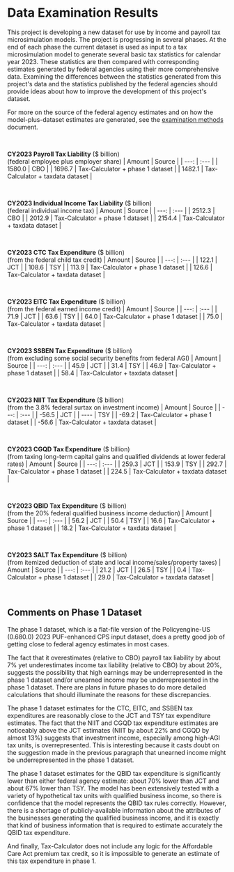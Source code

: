 Data Examination Results
========================

This project is developing a new dataset for use by income and payroll
tax microsimulation models.  The project is progressing in several
phases.  At the end of each phase the current dataset is used as input
to a tax microsimulation model to generate several basic tax
statistics for calendar year 2023.  These statistics are then compared
with corresponding estimates generated by federal agencies using their
more comprehensive data.  Examining the differences between the
statistics generated from this project's data and the statistics
published by the federal agencies should provide ideas about how to
improve the development of this project's dataset.

For more on the source of the federal agency estimates and on how the
model-plus-dataset estimates are generated, see the [examination
methods](./methods.md) document.

<br>

**CY2023 Payroll Tax Liability** ($ billion)<br>
(federal employee plus employer share)
| Amount | Source |
| ---:   | :---   |
| 1580.0 | CBO    |
| 1696.7 | Tax-Calculator + phase 1 dataset |
| 1482.1 | Tax-Calculator + taxdata dataset |

<br>

**CY2023 Individual Income Tax Liability** ($ billion)<br>
(federal individual income tax)
| Amount | Source |
| ---:   | :---   |
| 2512.3 | CBO    |
| 2012.9 | Tax-Calculator + phase 1 dataset |
| 2154.4 | Tax-Calculator + taxdata dataset |

<br>

**CY2023 CTC Tax Expenditure** ($ billion)<br>
(from the federal child tax credit)
| Amount | Source |
| ---:   | :---   |
| 122.1  | JCT    |
| 108.6  | TSY    |
| 113.9  | Tax-Calculator + phase 1 dataset |
| 126.6  | Tax-Calculator + taxdata dataset |

<br>

**CY2023 EITC Tax Expenditure** ($ billion)<br>
(from the federal earned income credit)
| Amount | Source |
| ---:   | :---   |
| 71.9   | JCT    |
| 63.6   | TSY    |
| 64.0   | Tax-Calculator + phase 1 dataset |
| 75.0   | Tax-Calculator + taxdata dataset |

<br>

**CY2023 SSBEN Tax Expenditure** ($ billion)<br>
(from excluding some social security benefits from federal AGI)
| Amount | Source |
| ---:   | :---   |
| 45.9   | JCT    |
| 31.4   | TSY    |
| 46.9   | Tax-Calculator + phase 1 dataset |
| 58.4   | Tax-Calculator + taxdata dataset |

<br>

**CY2023 NIIT Tax Expenditure** ($ billion)<br>
(from the 3.8% federal surtax on investment income)
| Amount | Source |
| ---:   | :---   |
| -56.5  | JCT    |
| ----   | TSY    |
| -69.2  | Tax-Calculator + phase 1 dataset |
| -56.6  | Tax-Calculator + taxdata dataset |

<br>

**CY2023 CGQD Tax Expenditure** ($ billion)<br>
(from taxing long-term capital gains and qualified dividends at lower federal rates)
| Amount | Source |
| ---:   | :---   |
| 259.3  | JCT    |
| 153.9  | TSY    |
| 292.7  | Tax-Calculator + phase 1 dataset |
| 224.5  | Tax-Calculator + taxdata dataset |

<br>

**CY2023 QBID Tax Expenditure** ($ billion)<br>
(from the 20% federal qualified business income deduction)
| Amount | Source |
| ---:   | :---   |
| 56.2   | JCT    |
| 50.4   | TSY    |
| 16.6   | Tax-Calculator + phase 1 dataset |
| 18.2   | Tax-Calculator + taxdata dataset |

<br>

**CY2023 SALT Tax Expenditure** ($ billion)<br>
(from itemized deduction of state and local income/sales/property taxes)
| Amount | Source |
| ---:   | :---   |
| 21.2   | JCT    |
| 26.5   | TSY    |
|  0.4   | Tax-Calculator + phase 1 dataset |
| 29.0   | Tax-Calculator + taxdata dataset |

<br>


Comments on Phase 1 Dataset
---------------------------

The phase 1 dataset, which is a flat-file version of the
Policyengine-US (0.680.0) 2023 PUF-enhanced CPS input dataset, does a
pretty good job of getting close to federal agency estimates in most
cases.

The fact that it overestimates (relative to CBO) payroll tax liability
by about 7% yet underestimates income tax liability (relative to CBO)
by about 20%, suggests the possibility that high earnings may be
underrepresented in the phase 1 dataset and/or unearned income may be
underrepresented in the phase 1 dataset.  There are plans in future
phases to do more detailed calculations that should illuminate the
reasons for these discrepancies.

The phase 1 dataset estimates for the CTC, EITC, and SSBEN tax
expenditures are reasonably close to the JCT and TSY tax expenditure
estimates.  The fact that the NIIT and CGQD tax expenditure estimates
are noticeably above the JCT estimates (NIIT by about 22% and CGQD by
almost 13%) suggests that investment income, especially among high-AGI
tax units, is overrepresented.  This is interesting because it casts
doubt on the suggestion made in the previous paragraph that unearned
income might be underrepresented in the phase 1 dataset.

The phase 1 dataset estimates for the QBID tax expenditure is
significantly lower than either federal agency estimate: about 70%
lower than JCT and about 67% lower than TSY.  The model has been
extensively tested with a variety of hypothetical tax units with
qualified business income, so there is confidence that the model
represents the QBID tax rules correctly.  However, there is a shortage
of publicly-available information about the attributes of the
businesses generating the qualified business income, and it is exactly
that kind of business information that is required to estimate
accurately the QBID tax expenditure.

And finally, Tax-Calculator does not include any logic for the
Affordable Care Act premium tax credit, so it is impossible to
generate an estimate of this tax expenditure in phase 1.
